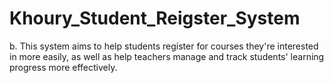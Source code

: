 # Khoury_Student_Reigster_System
b. This system aims to help students register for courses they're interested in more easily, as well as help teachers manage and track students' learning progress more effectively.
